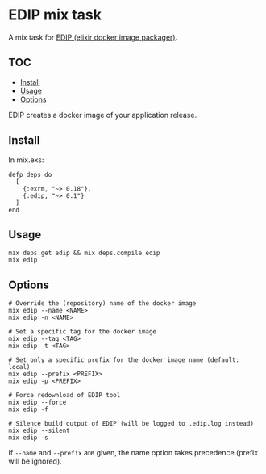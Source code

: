 # EDIP mix task

A mix task for [EDIP (elixir docker image packager)](https://github.com/asaaki/elixir-docker-image-packager).

<!--
  TOC generaged with doctoc: `npm install -g doctoc`

    $ doctoc README.md --github --maxlevel 4 --title '## TOC'

-->
<!-- START doctoc generated TOC please keep comment here to allow auto update -->
<!-- DON'T EDIT THIS SECTION, INSTEAD RE-RUN doctoc TO UPDATE -->
## TOC

- [Install](#install)
- [Usage](#usage)
- [Options](#options)

<!-- END doctoc generated TOC please keep comment here to allow auto update -->
<!-- moduledoc: Mix.Tasks.Edip -->
EDIP creates a docker image of your application release.

## Install

In mix.exs:

    defp deps do
      [
        {:exrm, "~> 0.18"},
        {:edip, "~> 0.1"}
      ]
    end

## Usage

    mix deps.get edip && mix deps.compile edip
    mix edip

## Options

    # Override the (repository) name of the docker image
    mix edip --name <NAME>
    mix edip -n <NAME>

    # Set a specific tag for the docker image
    mix edip --tag <TAG>
    mix edip -t <TAG>

    # Set only a specific prefix for the docker image name (default: local)
    mix edip --prefix <PREFIX>
    mix edip -p <PREFIX>

    # Force redownload of EDIP tool
    mix edip --force
    mix edip -f

    # Silence build output of EDIP (will be logged to .edip.log instead)
    mix edip --silent
    mix edip -s

If `--name` and `--prefix` are given, the name option takes precedence (prefix will be ignored).
<!-- endmoduledoc: Mix.Tasks.Edip -->
